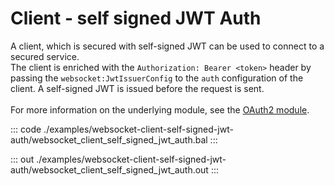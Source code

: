 # Client - self signed JWT Auth

A client, which is secured with self-signed JWT can be used to connect to
a secured service.<br/>
The client is enriched with the `Authorization: Bearer <token>` header by
passing the `websocket:JwtIssuerConfig` to the `auth` configuration of the
client. A self-signed JWT is issued before the request is sent.<br/><br/>
For more information on the underlying module,
see the [OAuth2 module](https://docs.central.ballerina.io/ballerina/oauth2/latest/).


::: code ./examples/websocket-client-self-signed-jwt-auth/websocket_client_self_signed_jwt_auth.bal :::

::: out ./examples/websocket-client-self-signed-jwt-auth/websocket_client_self_signed_jwt_auth.out :::